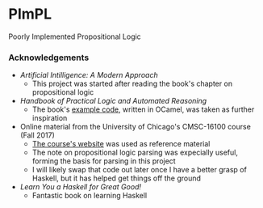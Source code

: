 # PImPL
Poorly Implemented Propositional Logic

### Acknowledgements
* _Artificial Intilligence: A Modern Approach_
  * This project was started after reading the book's chapter on propositional logic
* _Handbook of Practical Logic and Automated Reasoning_
  * The book's [example code](https://www.cl.cam.ac.uk/~jrh13/atp/), written in OCamel, was taken as further inspiration
* Online material from the University of Chicago's CMSC-16100 course (Fall 2017)
  * [The course's website](http://cmsc-16100.cs.uchicago.edu/2017/) was used as reference material
  * The note on propositional logic parsing was expecially useful, forming the basis for parsing in this project
  * I will likely swap that code out later once I have a better grasp of Haskell, but it has helped get things off the ground
* _Learn You a Haskell for Great Good!_
  * Fantastic book on learning Haskell

